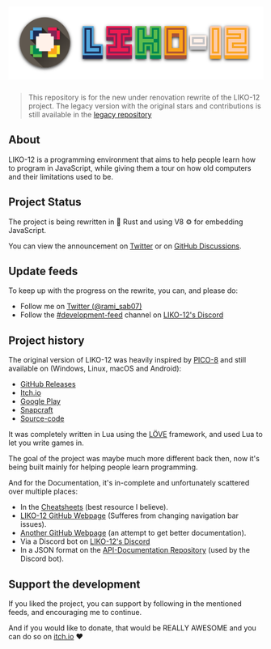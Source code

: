 
# ![LIKO-12](https://github.com/LIKO-12/Extras/raw/master/Readme-Screenshots/Header_Logo.png)

> This repository is for the new under renovation rewrite of the LIKO-12 project.
> The legacy version with the original stars and contributions is still available in the [legacy repository](https://github.com/LIKO-12/Legacy)

## About

LIKO-12 is a programming environment that aims to help people learn how to program in JavaScript, while giving them a tour on how old computers and their limitations used to be.

## Project Status

The project is being rewritten in 🦀 Rust and using V8 ⚙ for embedding JavaScript.

You can view the announcement on [Twitter](https://twitter.com/rami_sab07/status/1434851235564228609?s=20) or on [GitHub Discussions](https://github.com/LIKO-12/Legacy/discussions/272).

## Update feeds

To keep up with the progress on the rewrite, you can, and please do:

- Follow me on [Twitter (@rami_sab07)](https://twitter.com/rami_sab07)
- Follow the [#development-feed](https://discord.gg/TKatS2y9zZ) channel on [LIKO-12's Discord](https://discord.gg/GDtHrsJ)

## Project history

The original version of LIKO-12 was heavily inspired by [PICO-8](https://www.lexaloffle.com/pico-8.php) and still available on (Windows, Linux, macOS and Android):

- [GitHub Releases](https://github.com/LIKO-12/Legacy/releases)
- [Itch.io](https://ramilego4game.itch.io/liko12)
- [Google Play](https://play.google.com/store/apps/details?id=me.ramilego4game.liko12)
- [Snapcraft](https://snapcraft.io/liko-12)
- [Source-code](https://github.com/LIKO-12/Legacy)

It was completely written in Lua using the [LÖVE](https://love2d.org) framework, and used Lua to let you write games in.

The goal of the project was maybe much more different back then, now it's being built mainly for helping people learn programming.

And for the Documentation, it's in-complete and unfortunately scattered over multiple places:

- In the [Cheatsheets](https://liko-12.github.io/#/Documentation/Cheatsheets/) (best resource I believe).
- [LIKO-12 GitHub Webpage](https://liko-12.github.io/) (Sufferes from changing navigation bar issues).
- [Another GitHub Webpage](https://liko-12.github.io/WIP/) (an attempt to get better documentation).
- Via a Discord bot on [LIKO-12's Discord](https://discord.gg/GDtHrsJ)
- In a JSON format on the [API-Documentation Repository](https://github.com/LIKO-12/API-Documentation) (used by the Discord bot).

## Support the development

If you liked the project, you can support by following in the mentioned feeds, and encouraging me to continue.

And if you would like to donate, that would be REALLY AWESOME and you can do so on [itch.io](https://ramilego4game.itch.io/liko12) ♥
